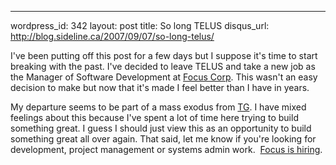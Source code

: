 --- 
wordpress_id: 342
layout: post
title: So long TELUS
disqus_url: http://blog.sideline.ca/2007/09/07/so-long-telus/

I've been putting off this post for a few days but I suppose it's time to start breaking with the past. I've decided to leave TELUS and take a new job as the Manager of Software Development at <a href="http://www.focus.ca">Focus Corp</a>. This wasn't an easy decision to make but now that it's made I feel better than I have in years.

My departure seems to be part of a mass exodus from <a href="http://www.telus.com/geomatics">TG</a>. I have mixed feelings about this because I've spent a lot of time here trying to build something great. I guess I should just view this as an opportunity to build something great all over again. That said, let me know if you're looking for development, project management or systems admin work.  <a href="http://www.focus.ca/html/careers.html">Focus is hiring</a>.

